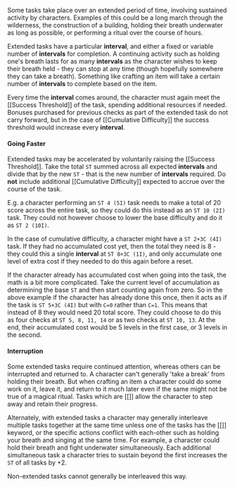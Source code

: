 Some tasks take place over an extended period of time, involving sustained activity by characters. Examples of this could be a long march through the wilderness, the construction of a building, holding their breath underwater as long as possible, or performing a ritual over the course of hours.

Extended tasks have a particular **interval**, and either a fixed or variable number of **intervals** for completion. A continuing activity such as holding one's breath lasts for as many **intervals** as the character wishes to keep their breath held - they can stop at any time (though hopefully somewhere they can take a breath). Something like crafting an item will take a certain number of **intervals** to complete based on the item.

Every time the **interval** comes around, the character must again meet the [[Success Threshold]] of the task, spending additional resources if needed. Bonuses purchased for previous checks as part of the extended task do not carry forward, but in the case of [[Cumulative Difficulty]] the success threshold would increase every **interval**.
#### Going Faster

Extended tasks may be accelerated by voluntarily raising the [[Success Threshold]]. Take the total `ST` summed across all expected **intervals** and divide that by the new `ST` - that is the new number of **intervals** required. Do **not** include additional [[Cumulative Difficulty]] expected to accrue over the course of the task.

E.g. a character performing an `ST 4 (5I)` task needs to make a total of 20 score across the entire task, so they could do this instead as an `ST 10 (2I)` task. They could not however choose to lower the base difficulty and do it as `ST 2 (10I)`. 

In the case of cumulative difficulty, a character might have a `ST 2+3C (4I)` task. If they had no accumulated cost yet, then the total they need is 8 - they could this a single **interval** at `ST 8+3C (1I)`, and only accumulate one level of extra cost if they needed to do this again before a reset. 

If the character already has accumulated cost when going into the task, the math is a bit more complicated. Take the current level of accumulation as determining the base `ST` and then start counting again from zero. So in the above example if the character has already done this once, then it acts as if the task is `ST 5+3C (4I)` but with `C=0` rather than `C=1`. This means that instead of 8 they would need 20 total score. They could choose to do this as four checks at `ST 5, 8, 11, 14` or as two checks at `ST 10, 13`.  At the end, their accumulated cost would be 5 levels in the first case, or 3 levels in the second.
#### Interruption

Some extended tasks require continued attention, whereas others can be interrupted and returned to. A character can't generally 'take a break' from holding their breath. But when crafting an item a character could do some work on it, leave it, and return to it much later even if the same might not be true of a magical ritual. Tasks which are [[<Interruptable>]] allow the character to step away and retain their progress. 

Alternately, with extended tasks a character may generally interleave multiple tasks together at the same time unless one of the tasks has the [[<Exclusive>]] keyword, or the specific actions conflict with each-other such as holding your breath and singing at the same time. For example, a character could hold their breath and fight underwater simultaneously. Each additional simultaneous task a character tries to sustain beyond the first increases the `ST` of all tasks by +2. 

Non-extended tasks cannot generally be interleaved this way.